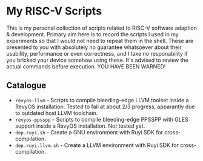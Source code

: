 # My RISC-V Scripts
This is my personal collection of scripts related to RISC-V software adaption & development. Primary aim here is to record the scripts I used in my experiments so that I would not need to repeat them in the shell. These are presented to you with absolutely no guarantee whatsoever about their usability, performance or even correctness, and I take no responability if you bricked your device somehow using these. It's advised to review the actual commands before execution. YOU HAVE BEEN WARNED!

## Catalogue
* `revyos-llvm` - Scripts to compile bleeding-edge LLVM toolset inside a RevyOS installation. Tested to fail at about 2/3 progress, apparantly due to outdated host LLVM toolchain.
* `revyos-ppsspp` - Scripts to compile bleeding-edge PPSSPP with GLES support inside a RevyOS installation. Not tested yet.
* `dep.ruyi.sh` - Create a GNU environment with Ruyi SDK for cross-compilation.
* `dep.ruyi.llvm.sh` - Create a LLVM environment with Ruyi SDK for cross-compilation.
